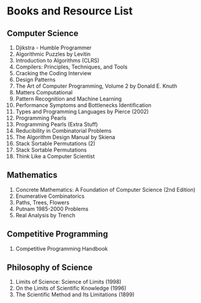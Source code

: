 # Books and Resource List
## Computer Science

1. Djikstra - Humble Programmer  
2. Algorithmic Puzzles by Levitin  
3. Introduction to Algorithms (CLRS)  
4. Compilers: Principles, Techniques, and Tools  
5. Cracking the Coding Interview  
6. Design Patterns  
7. The Art of Computer Programming, Volume 2 by Donald E. Knuth  
8. Matters Computational  
9. Pattern Recognition and Machine Learning  
10. Performance Symptoms and Bottlenecks Identification  
11. Types and Programming Languages by Pierce (2002)  
12. Programming Pearls  
13. Programming Pearls (Extra Stuff)  
14. Reducibility in Combinatorial Problems  
15. The Algorithm Design Manual by Skiena  
16. Stack Sortable Permutations (2)  
17. Stack Sortable Permutations  
18. Think Like a Computer Scientist  

## Mathematics

1. Concrete Mathematics: A Foundation of Computer Science (2nd Edition)  
2. Enumerative Combinatorics  
3. Paths, Trees, Flowers  
4. Putnam 1985-2000 Problems  
5. Real Analysis by Trench  

## Competitive Programming

1. Competitive Programming Handbook  

## Philosophy of Science

1. Limits of Science: Science of Limits (1998)  
2. On the Limits of Scientific Knowledge (1996)  
3. The Scientific Method and Its Limitations (1899)  
